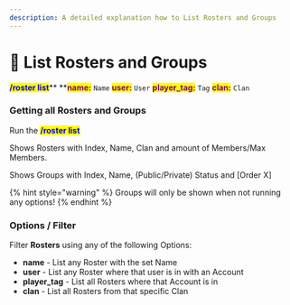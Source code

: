 ```yaml
---
description: A detailed explanation how to List Rosters and Groups
---
```


# 📒 List Rosters and Groups

<mark style="color:blue;">**/roster list**</mark>** **<mark style="color:purple;">**name:**</mark> `Name` <mark style="color:purple;">**user:**</mark> `User` <mark style="color:purple;">**player\_tag:**</mark> `Tag` <mark style="color:purple;">**clan:**</mark> `Clan`

### Getting all Rosters and Groups

Run the <mark style="color:blue;">**/roster list**</mark>

Shows Rosters with Index, Name, Clan and amount of Members/Max Members.

Shows Groups with Index, Name, (Public/Private) Status and \[Order X]

{% hint style="warning" %}
Groups will only be shown when not running any options!
{% endhint %}

### Options / Filter

Filter **Rosters** using any of the following Options:

* **name** - List any Roster with the set Name
* **user** - List any Roster where that user is in with an Account
* **player\_tag** - List all Rosters where that Account is in
* **clan** - List all Rosters from that specific Clan
